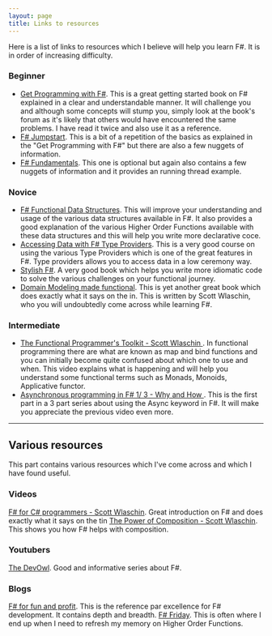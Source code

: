 ```yaml
---
layout: page
title: Links to resources
---
```


Here is a list of links to resources which I believe will help you learn F#. It is in order of increasing
difficulty.

### Beginner
- [Get Programming with F#](https://www.manning.com/books/get-programming-with-f-sharp?query=get%20programming%20with%20f). This is a great getting started book on F# explained in a clear and understandable manner. It will challenge you and although some concepts will stump you, simply look at the book's forum as it's likely that others would have encountered the same problems. I have read it twice and also use it as a reference.
- [F# Jumpstart](https://app.pluralsight.com/library/courses/fsharp-jumpstart/table-of-contents). This is a bit of a repetition of the basics as explained in the "Get Programming with F#" but there are also a few nuggets of information.
- [F# Fundamentals](https://app.pluralsight.com/library/courses/fsharp-fundamentals/table-of-contents). This one is optional but again also contains a few nuggets of information and it provides an running thread example.

### Novice
- [F# Functional Data Structures](https://app.pluralsight.com/library/courses/fsharp-functional-data-structures/table-of-contents). This will improve your understanding and usage of the various data structures available in F#. It also provides a good explanation of the various Higher Order Functions available with these data structures and this will help you write more declarative coce.
- [Accessing Data with F# Type Providers](https://app.pluralsight.com/library/courses/accessing-data-fsharp-type-providers/table-of-contents). This is a very good course on using the various Type Providers which is one of the great features in F#. Type providers allows you to access data in a low ceremony way.
- [Stylish F#](https://www.apress.com/gp/book/9781484239995). A very good book which helps you write more idiomatic code to solve the various challenges on your functional journey.
- [Domain Modeling made functional](https://pragprog.com/book/swdddf/domain-modeling-made-functional). This is yet another great book which does exactly what it says on the in. This is written by Scott Wlaschin, who you will undoubtedly come across while learning F#.

### Intermediate
- [The Functional Programmer's Toolkit - Scott Wlaschin ](https://www.youtube.com/watch?v=Nrp_LZ-XGsY). In functional programming there are what are known as map and bind functions and you can initially become quite confused about which one to use and when. This video explains what is happening and will help you understand some functional terms such as Monads, Monoids, Applicative functor.
- [Asynchronous programming in F# 1/ 3 - Why and How ](https://www.youtube.com/watch?v=u2SlQ5WdL2k&list=PL-nSd-yeckKhsHa6Hr90oYjfFHGiRbPF4). This is the first part in a 3 part series about using the Async keyword in F#. It will make you appreciate the previous video even more.

------------------------
## Various resources

This part contains various resources which I've come across and which I have found useful.

### Videos
[F# for C# programmers - Scott Wlaschin](https://vimeo.com/223982162). Great introduction on F# and does exactly what it says on the tin
[The Power of Composition - Scott Wlaschin](https://vimeo.com/254635723). This shows you how F# helps with composition.

### Youtubers
[The DevOwl](https://www.youtube.com/channel/UCOX5DkLyqctM-wkOAU_mUpA). Good and informative series about F#.

### Blogs
[F# for fun and profit](https://fsharpforfunandprofit.com/). This is the reference par excellence for F# development. It contains depth and breadth.
[F# Friday](https://bradcollins.com/tag/f-friday/). This is often where I end up when I need to refresh my memory on Higher Order Functions.


